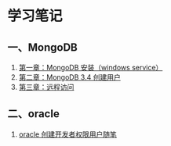 # 学习笔记

## 一、MongoDB
1. [第一章：MongoDB 安装（windows service）](./MongoDB/Install.md)
2. [第二章：MongoDB 3.4 创建用户](./MongoDB/UserAuthentication.md)
3. [第三章：远程访问](./MongoDB/RemoteAccess.md)

## 二、oracle
1. [oracle 创建开发者权限用户随笔
](./Oracel/创建普通开发权限用户.md)